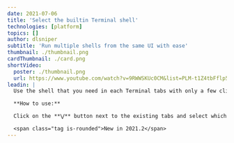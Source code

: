 ```yaml
---
date: 2021-07-06
title: 'Select the builtin Terminal shell'
technologies: [platform]
topics: []
author: dlsniper
subtitle: 'Run multiple shells from the same UI with ease'
thumbnail: ./thumbnail.png
cardThumbnail: ./card.png
shortVideo:
  poster: ./thumbnail.png
  url: https://www.youtube.com/watch?v=9RWWSKUc0CM&list=PLM-t1Z4tbFflp57RnfgjXOdpOg6fLhs_q&index=22
leadin: |
  Use the shell that you need in each Terminal tabs with only a few clicks.

  **How to use:**

  Click on the **⋁** button next to the existing tabs and select which shell to use. You can also create a new SSH session from it, if you have any servers configured or configure a new one.

  <span class="tag is-rounded">New in 2021.2</span>
---
```

